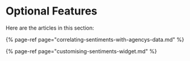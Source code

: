 # Optional Features

Here are the articles in this section:

{% page-ref page="correlating-sentiments-with-agencys-data.md" %}

{% page-ref page="customising-sentiments-widget.md" %}





